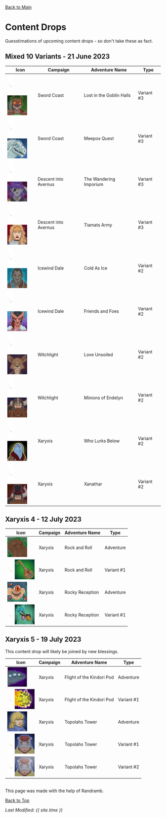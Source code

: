[Back to Main](index.md)

# Content Drops

Guesstimations of upcoming content drops - so don't take these as fact.

## Mixed 10 Variants - 21 June 2023

| Icon | Campaign | Adventure Name | Type |
|---|---|---|---|
| ![Variant Spacer](images/contentdrop_portraits/variantspacer.png) ![Sword  Coast: Lost in the Goblin Halls (Variant 3)](images/contentdrop_portraits/swordcoast_lostinthegoblinhalls_3.png) | Sword  Coast | Lost in the Goblin Halls | Variant #3 |
| ![Variant Spacer](images/contentdrop_portraits/variantspacer.png) ![Sword  Coast: Meepos Quest (Variant 3)](images/contentdrop_portraits/swordcoast_meeposquest_3.png) | Sword  Coast | Meepos Quest | Variant #3 |
| ![Variant Spacer](images/contentdrop_portraits/variantspacer.png) ![Descent into Avernus: The Wandering Imporium (Variant 3)](images/contentdrop_portraits/descentintoavernus_thewanderingimporium_3.png) | Descent into Avernus | The Wandering Imporium | Variant #3 |
| ![Variant Spacer](images/contentdrop_portraits/variantspacer.png) ![Descent into Avernus: Tiamats Army (Variant 3)](images/contentdrop_portraits/descentintoavernus_tiamatsarmy_3.png) | Descent into Avernus | Tiamats Army | Variant #3 |
| ![Variant Spacer](images/contentdrop_portraits/variantspacer.png) ![Icewind Dale: Cold As Ice (Variant 2)](images/contentdrop_portraits/icewinddale_coldasice_2.png) | Icewind Dale | Cold As Ice | Variant #2 |
| ![Variant Spacer](images/contentdrop_portraits/variantspacer.png) ![Icewind Dale: Friends and Foes (Variant 2)](images/contentdrop_portraits/icewinddale_friendsandfoes_2.png) | Icewind Dale | Friends and Foes | Variant #2 |
| ![Variant Spacer](images/contentdrop_portraits/variantspacer.png) ![Witchlight: Love Unsoiled (Variant 2)](images/contentdrop_portraits/witchlight_loveunsoiled_2.png) | Witchlight | Love Unsoiled | Variant #2 |
| ![Variant Spacer](images/contentdrop_portraits/variantspacer.png) ![Witchlight: Minions of Endelyn (Variant 2)](images/contentdrop_portraits/witchlight_minionsofendelyn_2.png) | Witchlight | Minions of Endelyn | Variant #2 |
| ![Variant Spacer](images/contentdrop_portraits/variantspacer.png) ![Xaryxis: Who Lurks Below (Variant 2)](images/contentdrop_portraits/xaryxis_wholurksbelow_2.png) | Xaryxis | Who Lurks Below | Variant #2 |
| ![Variant Spacer](images/contentdrop_portraits/variantspacer.png) ![Xaryxis: Xanathar (Variant 2)](images/contentdrop_portraits/xaryxis_xanathar_2.png) | Xaryxis | Xanathar | Variant #2 |

## Xaryxis 4 - 12 July 2023

| Icon | Campaign | Adventure Name | Type |
|---|---|---|---|
| ![Xaryxis: Rock and Roll (Adventure)](images/contentdrop_portraits/xaryxis_rockandroll_0.png) | Xaryxis | Rock and Roll | Adventure |
| ![Variant Spacer](images/contentdrop_portraits/variantspacer.png) ![Xaryxis: Rock and Roll (Variant 1)](images/contentdrop_portraits/xaryxis_rockandroll_1.png) | Xaryxis | Rock and Roll | Variant #1 |
| ![Xaryxis: Rocky Reception (Adventure)](images/contentdrop_portraits/xaryxis_rockyreception_0.png) | Xaryxis | Rocky Reception | Adventure |
| ![Variant Spacer](images/contentdrop_portraits/variantspacer.png) ![Xaryxis: Rocky Reception (Variant 1)](images/contentdrop_portraits/xaryxis_rockyreception_1.png) | Xaryxis | Rocky Reception | Variant #1 |

## Xaryxis 5 - 19 July 2023

This content drop will likely be joined by new blessings.

| Icon | Campaign | Adventure Name | Type |
|---|---|---|---|
| ![Xaryxis: Flight of the Kindori Pod (Adventure)](images/contentdrop_portraits/xaryxis_flightofthekindoripod_0.png) | Xaryxis | Flight of the Kindori Pod | Adventure |
| ![Variant Spacer](images/contentdrop_portraits/variantspacer.png) ![Xaryxis: Flight of the Kindori Pod (Variant 1)](images/contentdrop_portraits/xaryxis_flightofthekindoripod_1.png) | Xaryxis | Flight of the Kindori Pod | Variant #1 |
| ![Xaryxis: Topolahs Tower (Adventure)](images/contentdrop_portraits/xaryxis_topolahstower_0.png) | Xaryxis | Topolahs Tower | Adventure |
| ![Variant Spacer](images/contentdrop_portraits/variantspacer.png) ![Xaryxis: Topolahs Tower (Variant 1)](images/contentdrop_portraits/xaryxis_topolahstower_1.png) | Xaryxis | Topolahs Tower | Variant #1 |
| ![Variant Spacer](images/contentdrop_portraits/variantspacer.png) ![Xaryxis: Topolahs Tower (Variant 2)](images/contentdrop_portraits/xaryxis_topolahstower_2.png) | Xaryxis | Topolahs Tower | Variant #2 |

<br />
This page was made with the help of Randramb.

[Back to Top](#top)

*Last Modified: {{ site.time }}*